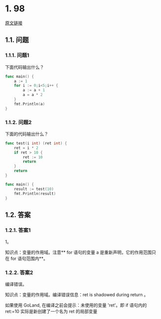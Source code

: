 # 1. 98

[原文链接](https://www.topgoer.cn/docs/gomianshiti/mian98)

## 1.1. 问题

### 1.1.1. 问题1

下面代码输出什么？

```go
func main() {
    a := 1
    for i := 0;i<5;i++ {
        a := a + 1
        a = a * 2
    }
    fmt.Println(a)
}
```

### 1.1.2. 问题2

下面的代码输出什么？

```go
func test(i int) (ret int) {
    ret = i * 2
    if ret > 10 {
        ret := 10
        return
    }
    return
}

func main() {
    result := test(10)
    fmt.Println(result)
}
```

## 1.2. 答案

### 1.2.1. 答案1

1。

知识点：变量的作用域。注意** for 语句的变量 a 是重新声明，它的作用范围只在 for 语句范围内**。

### 1.2.2. 答案2

编译错误。

知识点：变量的作用域。编译错误信息：ret is shadowed during return 。 

如果使用 GoLand, 在编译之前会提示：未使用的变量 'ret'。即 if 语句内的 ret:=10 实际是新创建了一个名为 ret 的局部变量

